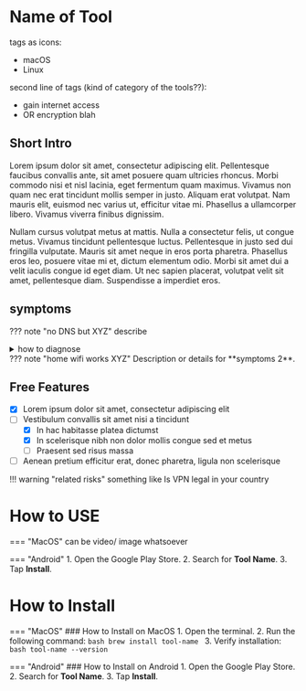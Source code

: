 <!-- material/tags { scope: true } -->
# Name of Tool

tags as icons:
  - macOS
  - Linux

second line of tags (kind of category of the tools??):
  - gain internet access
  - OR encryption blah 

## Short Intro
 Lorem ipsum dolor sit amet, consectetur adipiscing elit. Pellentesque faucibus convallis ante, sit amet posuere quam ultricies rhoncus. Morbi commodo nisi et nisl lacinia, eget fermentum quam maximus. Vivamus non quam nec erat tincidunt mollis semper in justo. Aliquam erat volutpat. Nam mauris elit, euismod nec varius ut, efficitur vitae mi. Phasellus a ullamcorper libero. Vivamus viverra finibus dignissim.

Nullam cursus volutpat metus at mattis. Nulla a consectetur felis, ut congue metus. Vivamus tincidunt pellentesque luctus. Pellentesque in justo sed dui fringilla vulputate. Mauris sit amet neque in eros porta pharetra. Phasellus eros leo, posuere vitae mi et, dictum elementum odio. Morbi sit amet dui a velit iaculis congue id eget diam. Ut nec sapien placerat, volutpat velit sit amet, pellentesque diam. Suspendisse a imperdiet eros. 

## symptoms
??? note "no DNS but XYZ"
    describe
    <details>
    <summary>how to diagnose</summary>



</details>
??? note "home wifi works XYZ"
    Description or details for **symptoms 2**.

## Free Features
- [x] Lorem ipsum dolor sit amet, consectetur adipiscing elit
- [ ] Vestibulum convallis sit amet nisi a tincidunt
    * [x] In hac habitasse platea dictumst
    * [x] In scelerisque nibh non dolor mollis congue sed et metus
    * [ ] Praesent sed risus massa
- [ ] Aenean pretium efficitur erat, donec pharetra, ligula non scelerisque

!!! warning "related risks"
    something like Is VPN legal in your country

# How to USE
=== "MacOS"
    can be video/ image whatsoever

=== "Android"
    1. Open the Google Play Store.
    2. Search for **Tool Name**.
    3. Tap **Install**.


# How to Install
=== "MacOS"
    ### How to Install on MacOS
    1. Open the terminal.
    2. Run the following command:
       ```bash
       brew install tool-name
       ```
    3. Verify installation:
       ```bash
       tool-name --version
       ```

=== "Android"
    ### How to Install on Android
    1. Open the Google Play Store.
    2. Search for **Tool Name**.
    3. Tap **Install**.

